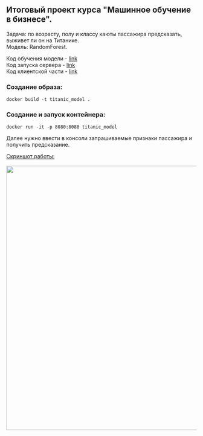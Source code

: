 ## Итоговый проект курса "Машинное обучение в бизнесе".  
  
Задача: по возрасту, полу и классу каюты пассажира предсказать, выживет ли он на Титанике.  
Модель: RandomForest.  
  
Код обучения модели - [link](app/models/model.ipynb)  
Код запуска сервера - [link](app/run_server.py)  
Код клиентской части - [link](app/client.py)
  
### Создание образа:  
```
docker build -t titanic_model .
```
### Создание и запуск контейнера:  
```
docker run -it -p 8080:8080 titanic_model
```
Далее нужно ввести в консоли запрашиваемые признаки пассажира и получить предсказание.  
  
<ins>Скриншот работы:</ins>  
<br>
<img src="https://user-images.githubusercontent.com/77928025/220632368-5ad7cfa6-05ab-4df7-a903-04b815896936.png" width="700" />  
